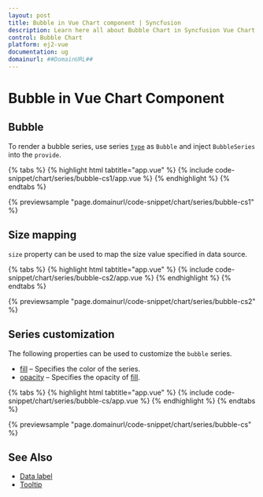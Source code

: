 ```yaml
---
layout: post
title: Bubble in Vue Chart component | Syncfusion
description: Learn here all about Bubble Chart in Syncfusion Vue Chart component of Syncfusion Essential JS 2 and more.
control: Bubble Chart
platform: ej2-vue
documentation: ug
domainurl: ##DomainURL##
---
```


# Bubble in Vue Chart Component

## Bubble 

To render a bubble series, use series [`type`](https://ej2.syncfusion.com/vue/documentation/api/chart/series/#type) as `Bubble` and inject `BubbleSeries` into the `provide`.

{% tabs %}
{% highlight html tabtitle="app.vue" %}
{% include code-snippet/chart/series/bubble-cs1/app.vue %}
{% endhighlight %}
{% endtabs %}
        
{% previewsample "page.domainurl/code-snippet/chart/series/bubble-cs1" %}

## Size mapping

`size` property can be used to map the size value specified in data source.

{% tabs %}
{% highlight html tabtitle="app.vue" %}
{% include code-snippet/chart/series/bubble-cs2/app.vue %}
{% endhighlight %}
{% endtabs %}
        
{% previewsample "page.domainurl/code-snippet/chart/series/bubble-cs2" %}

## Series customization

The following properties can be used to customize the `bubble` series.

* [fill](../api/chart/seriesModel/#fill) – Specifies the color of the series.
* [opacity](../api/chart/seriesModel/#opacity) – Specifies the opacity of [fill](../api/chart/seriesModel/#fill).

{% tabs %}
{% highlight html tabtitle="app.vue" %}
{% include code-snippet/chart/series/bubble-cs/app.vue %}
{% endhighlight %}
{% endtabs %}
        
{% previewsample "page.domainurl/code-snippet/chart/series/bubble-cs" %}

## See Also

* [Data label](./data-labels/)
* [Tooltip](./tool-tip/)